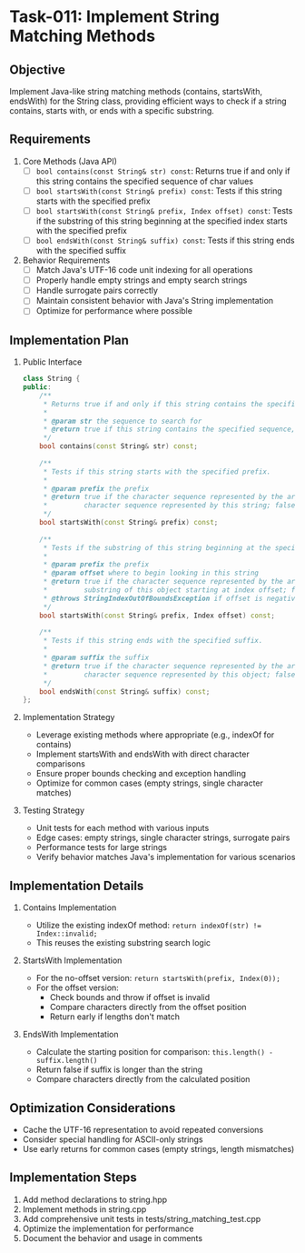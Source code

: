 # Task-011: Implement String Matching Methods

## Objective
Implement Java-like string matching methods (contains, startsWith, endsWith) for the String class, providing efficient ways to check if a string contains, starts with, or ends with a specific substring.

## Requirements

1. Core Methods (Java API)
   - [ ] `bool contains(const String& str) const`: Returns true if and only if this string contains the specified sequence of char values
   - [ ] `bool startsWith(const String& prefix) const`: Tests if this string starts with the specified prefix
   - [ ] `bool startsWith(const String& prefix, Index offset) const`: Tests if the substring of this string beginning at the specified index starts with the specified prefix
   - [ ] `bool endsWith(const String& suffix) const`: Tests if this string ends with the specified suffix

2. Behavior Requirements
   - [ ] Match Java's UTF-16 code unit indexing for all operations
   - [ ] Properly handle empty strings and empty search strings
   - [ ] Handle surrogate pairs correctly
   - [ ] Maintain consistent behavior with Java's String implementation
   - [ ] Optimize for performance where possible

## Implementation Plan

1. Public Interface
   ```cpp
   class String {
   public:
       /**
        * Returns true if and only if this string contains the specified sequence of char values.
        * 
        * @param str the sequence to search for
        * @return true if this string contains the specified sequence, false otherwise
        */
       bool contains(const String& str) const;
       
       /**
        * Tests if this string starts with the specified prefix.
        * 
        * @param prefix the prefix
        * @return true if the character sequence represented by the argument is a prefix of the
        *         character sequence represented by this string; false otherwise
        */
       bool startsWith(const String& prefix) const;
       
       /**
        * Tests if the substring of this string beginning at the specified index starts with the specified prefix.
        * 
        * @param prefix the prefix
        * @param offset where to begin looking in this string
        * @return true if the character sequence represented by the argument is a prefix of the
        *         substring of this object starting at index offset; false otherwise
        * @throws StringIndexOutOfBoundsException if offset is negative or greater than the length of this string
        */
       bool startsWith(const String& prefix, Index offset) const;
       
       /**
        * Tests if this string ends with the specified suffix.
        * 
        * @param suffix the suffix
        * @return true if the character sequence represented by the argument is a suffix of the
        *         character sequence represented by this object; false otherwise
        */
       bool endsWith(const String& suffix) const;
   };
   ```

2. Implementation Strategy
   - Leverage existing methods where appropriate (e.g., indexOf for contains)
   - Implement startsWith and endsWith with direct character comparisons
   - Ensure proper bounds checking and exception handling
   - Optimize for common cases (empty strings, single character matches)

3. Testing Strategy
   - Unit tests for each method with various inputs
   - Edge cases: empty strings, single character strings, surrogate pairs
   - Performance tests for large strings
   - Verify behavior matches Java's implementation for various scenarios

## Implementation Details

1. Contains Implementation
   - Utilize the existing indexOf method: `return indexOf(str) != Index::invalid;`
   - This reuses the existing substring search logic

2. StartsWith Implementation
   - For the no-offset version: `return startsWith(prefix, Index(0));`
   - For the offset version:
     - Check bounds and throw if offset is invalid
     - Compare characters directly from the offset position
     - Return early if lengths don't match

3. EndsWith Implementation
   - Calculate the starting position for comparison: `this.length() - suffix.length()`
   - Return false if suffix is longer than the string
   - Compare characters directly from the calculated position

## Optimization Considerations
   - Cache the UTF-16 representation to avoid repeated conversions
   - Consider special handling for ASCII-only strings
   - Use early returns for common cases (empty strings, length mismatches)

## Implementation Steps

1. Add method declarations to string.hpp
2. Implement methods in string.cpp
3. Add comprehensive unit tests in tests/string_matching_test.cpp
4. Optimize the implementation for performance
5. Document the behavior and usage in comments

